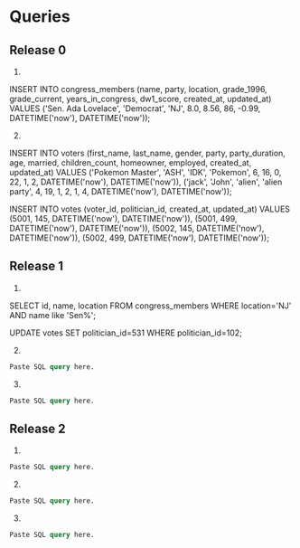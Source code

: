 # Queries

## Release 0
1.
INSERT INTO congress_members
(name, party, location, grade_1996, grade_current, years_in_congress, dw1_score, created_at, updated_at)
VALUES
('Sen. Ada Lovelace', 'Democrat', 'NJ', 8.0, 8.56, 86, -0.99, DATETIME('now'), DATETIME('now'));

2.
INSERT INTO voters
(first_name, last_name, gender, party, party_duration, age, married, children_count, homeowner, employed, created_at, updated_at)
VALUES
('Pokemon Master', 'ASH', 'IDK', 'Pokemon', 6, 16, 0, 22, 1, 2, DATETIME('now'), DATETIME('now')),
('jack', 'John', 'alien', 'alien party', 4, 19, 1, 2, 1, 4, DATETIME('now'), DATETIME('now'));

INSERT INTO votes
(voter_id, politician_id, created_at, updated_at)
VALUES
(5001, 145, DATETIME('now'), DATETIME('now')),
(5001, 499, DATETIME('now'), DATETIME('now')),
(5002, 145, DATETIME('now'), DATETIME('now')),
(5002, 499, DATETIME('now'), DATETIME('now'));


## Release 1
1.
 SELECT id, name, location FROM congress_members WHERE location='NJ' AND name like 'Sen%';

UPDATE votes
SET politician_id=531
WHERE politician_id=102;

2.
  ```sql
Paste SQL query here.
```

3.
  ```sql
Paste SQL query here.
```


## Release 2
1.
  ```sql
Paste SQL query here.
```

2.
  ```sql
Paste SQL query here.
```

3.
  ```sql
Paste SQL query here.
```